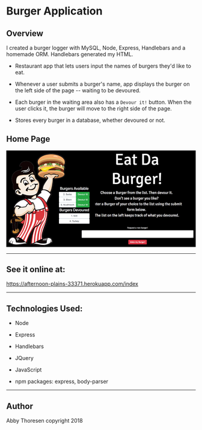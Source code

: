 # Burger Application
## Overview
I created a burger logger with MySQL, Node, Express, Handlebars and a homemade ORM. Handlebars generated my HTML.

* Restaurant app that lets users input the names of burgers they'd like to eat.

* Whenever a user submits a burger's name,  app displays the burger on the left side of the page -- waiting to be devoured.

* Each burger in the waiting area also has a `Devour it!` button. When the user clicks it, the burger will move to the right side of the page.

* Stores every burger in a database, whether devoured or not.

## Home Page
<a href="burgerApp.jpg" target="_blank"><img src="burgerApp.jpg" alt="Burger Application" style="max-width:100%;"></a>

---

## See it online at:
https://afternoon-plains-33371.herokuapp.com/index

---

## Technologies Used:

* Node

* Express

* Handlebars

* JQuery

* JavaScript

* npm packages: express, body-parser

---

## Author
Abby Thoresen copyright 2018
